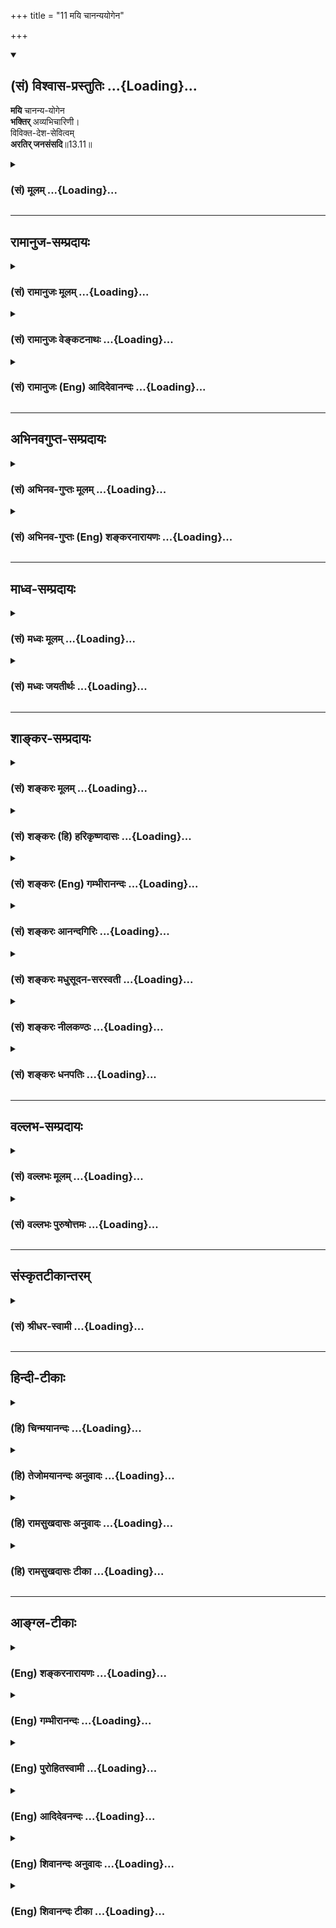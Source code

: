 +++
title = "11 मयि चानन्ययोगेन"

+++
<div class="js_include" newlevelforh1="2" title="(सं) विश्वास-प्रस्तुतिः" unfilled url="/purANam_vaiShNavam/mahAbhAratam/06-bhIShma-parva/03-bhagavad-gItA-parva/saMskRtam/vishvAsa-prastutiH/13_xetra-xetrajna-yogaH/11_mayi_chAnanyayoge.md">
<details open><summary><h2>(सं) विश्वास-प्रस्तुतिः ...{Loading}...</h2></summary>

**मयि** चानन्य-योगेन  
**भक्तिर्** अव्यभिचारिणी।  
विविक्त-देश-सेवित्वम्  
**अरतिर् जनसंसदि**॥13.11॥
</details>
</div>
<div class="js_include collapsed" newlevelforh1="3" title="(सं) मूलम्" unfilled url="/purANam_vaiShNavam/mahAbhAratam/06-bhIShma-parva/03-bhagavad-gItA-parva/saMskRtam/mUlam/13_xetra-xetrajna-yogaH/11_mayi_chAnanyayoge.md">
<details><summary><h3>(सं) मूलम् ...{Loading}...</h3></summary>

मयि चानन्ययोगेन भक्तिरव्यभिचारिणी।  
विविक्तदेशसेवित्वमरतिर्जनसंसदि।।13.11।।
</details>
</div>


_________________
## रामानुज-सम्प्रदायः
<div class="js_include collapsed" newlevelforh1="3" title="(सं) रामानुजः मूलम्" unfilled url="/purANam_vaiShNavam/mahAbhAratam/06-bhIShma-parva/03-bhagavad-gItA-parva/saMskRtam/rAmAnujaH/mUlam/13_xetra-xetrajna-yogaH/11_mayi_chAnanyayoge.md">
<details><summary><h3>(सं) रामानुजः मूलम् ...{Loading}...</h3></summary>

।।13.10।।**मयि** सर्वेश्वरे **च** ऐकान्तिक**योगेन** स्थिरा **भक्तिः**
जनवर्जितदेशवासित्वं जनसंसदि च अप्रीतिः।

</details>
</div>
<div class="js_include collapsed" newlevelforh1="3" title="(सं) रामानुजः वेङ्कटनाथः" unfilled url="/purANam_vaiShNavam/mahAbhAratam/06-bhIShma-parva/03-bhagavad-gItA-parva/saMskRtam/rAmAnujaH/venkaTanAthaH/13_xetra-xetrajna-yogaH/11_mayi_chAnanyayoge.md">
<details><summary><h3>(सं) रामानुजः वेङ्कटनाथः ...{Loading}...</h3></summary>

  
  
।।13.11।। मयि
इत्यनेनान्यभक्त्युन्मूलनेनाव्यभिचारित्वोपयुक्ताकारविवक्षामाह -- मयि
सर्वेश्वर इति। अनन्ययोगेन इति देवतान्तरादिपरित्यागः सङ्गृहीतः। तत एव
चाव्यभिचारित्वं तन्मूलं स्थैर्यम्; अन्यथा
पुनरुक्तेरित्यभिप्रायेणाहऐकान्त्ययोगेन स्थिरेति। अनन्ययोगेनापृथक्समाधिना
इति शङ्करोक्तमेतेन प्रत्युक्तम्। न व्यभिचरितुं शीलमस्या
इत्यव्यभिचारिणीति। समाधिविरोधपरिहाराद्यर्थंविविक्तेत्यादिअहेरिव
गणाद्भीतः इत्यादिवत्। उक्तं च मोक्षधर्मेनैतादृशं ब्राह्मणस्यास्ति वित्तं
यथैकता समता सत्यता च। सत्यं धृति(शीले स्थिति)र्दण्डनिधानमार्जवं
ततस्ततश्चोपरमः क्रियाभ्यः \[म.भा.12।277।37\] इति। जनोऽत्र
सत्त्वोत्तरेतरः।  
  

</details>
</div>
<div class="js_include collapsed" newlevelforh1="3" title="(सं) रामानुजः (Eng) आदिदेवानन्दः" unfilled url="/purANam_vaiShNavam/mahAbhAratam/06-bhIShma-parva/03-bhagavad-gItA-parva/saMskRtam/rAmAnujaH/english/AdidevAnandaH/13_xetra-xetrajna-yogaH/11_mayi_chAnanyayoge.md">
<details><summary><h3>(सं) रामानुजः (Eng) आदिदेवानन्दः ...{Loading}...</h3></summary>

13.11 'Constant devotion' means devotion with a single end, namely,
Myself the Lord of all; 'remaining in places free from people' means
having no love for crowds of people.

</details>
</div>


_________________
## अभिनवगुप्त-सम्प्रदायः
<div class="js_include collapsed" newlevelforh1="3" title="(सं) अभिनव-गुप्तः मूलम्" unfilled url="/purANam_vaiShNavam/mahAbhAratam/06-bhIShma-parva/03-bhagavad-gItA-parva/saMskRtam/abhinava-guptaH/mUlam/13_xetra-xetrajna-yogaH/11_mayi_chAnanyayoge.md">
<details><summary><h3>(सं) अभिनव-गुप्तः मूलम् ...{Loading}...</h3></summary>
<div class="js_include" includetitle="false" newlevelforh1="5" unfilled="" url="/purANam/mahAbhAratam/06-bhIShma-parva/03-bhagavad-gItA-parva/saMskRtam/abhinava-guptaH/mUlam/13_xetra-xetrajna-yogaH/08_amAnitvamadambhit.md"></div>
</details>
</div>
<div class="js_include collapsed" newlevelforh1="3" title="(सं) अभिनव-गुप्तः (Eng) शङ्करनारायणः" unfilled url="/purANam_vaiShNavam/mahAbhAratam/06-bhIShma-parva/03-bhagavad-gItA-parva/saMskRtam/abhinava-guptaH/english/shankaranArAyaNaH/13_xetra-xetrajna-yogaH/11_mayi_chAnanyayoge.md">
<details><summary><h3>(सं) अभिनव-गुप्तः (Eng) शङ्करनारायणः ...{Loading}...</h3></summary>
<div class="js_include" includetitle="false" newlevelforh1="5" unfilled="" url="/purANam/mahAbhAratam/06-bhIShma-parva/03-bhagavad-gItA-parva/saMskRtam/abhinava-guptaH/english/shankaranArAyaNaH/13_xetra-xetrajna-yogaH/12_adhyAtmajnAnanity.md"></div>
</details>
</div>


_________________
## माध्व-सम्प्रदायः
<div class="js_include collapsed" newlevelforh1="3" title="(सं) मध्वः मूलम्" unfilled url="/purANam_vaiShNavam/mahAbhAratam/06-bhIShma-parva/03-bhagavad-gItA-parva/saMskRtam/madhvaH/mUlam/13_xetra-xetrajna-yogaH/11_mayi_chAnanyayoge.md">
<details><summary><h3>(सं) मध्वः मूलम् ...{Loading}...</h3></summary>

।।13.11।। मयीति।

</details>
</div>
<div class="js_include collapsed" newlevelforh1="3" title="(सं) मध्वः जयतीर्थः" unfilled url="/purANam_vaiShNavam/mahAbhAratam/06-bhIShma-parva/03-bhagavad-gItA-parva/saMskRtam/madhvaH/jayatIrthaH/13_xetra-xetrajna-yogaH/11_mayi_chAnanyayoge.md">
<details><summary><h3>(सं) मध्वः जयतीर्थः ...{Loading}...</h3></summary>

।।13.11।।**मयी**ति।

</details>
</div>


_________________
## शाङ्कर-सम्प्रदायः
<div class="js_include collapsed" newlevelforh1="3" title="(सं) शङ्करः मूलम्" unfilled url="/purANam_vaiShNavam/mahAbhAratam/06-bhIShma-parva/03-bhagavad-gItA-parva/saMskRtam/shankaraH/mUlam/13_xetra-xetrajna-yogaH/11_mayi_chAnanyayoge.md">
<details><summary><h3>(सं) शङ्करः मूलम् ...{Loading}...</h3></summary>

।।13.11।। --,**मयि च** इश्वरे **अनन्ययोगेन** अपृथक्समाधिना न अन्यो भगवतो
वासुदेवात् परः अस्ति; अतः स एव नः गतिः इत्येवं निश्चिता अव्यभिचारिणी
बुद्धिः अनन्ययोगः; तेन भजनं **भक्तिः** न व्यभिचरणशीला **अव्यभिचारिणी।**
सा च ज्ञानम्। **विविक्तदेशसेवित्वम्;** विविक्तः स्वभावतः संस्कारेण वा
अशुच्यादिभिः सर्पव्याघ्रादिभिश्च रहितः
अरण्यनदीपुलिनदेवगृहादिभिर्विविक्तो देशः; तं सेवितुं शीलमस्य इति
विविक्तदेशसेवी; तद्भावः विवक्तदेशसेवित्वम्। विविक्तेषु हि देशेषु चित्तं
प्रसीदति यतः ततः आत्मादिभावना विविक्ते उपजायते। अतः विविक्तदेशसेवित्वं
ज्ञानमुच्यते। **अरतिः** अरमणं **जनसंसदि;** जनानां प्राकृतानां
संस्कारशून्यानाम् अविनीतानां संसत् समवायः जनसंसत् न संस्कारवतां
विनीतानां संसत् तस्याः ज्ञानोपकारकत्वात्। अतः प्राकृतजनसंसदि अरतिः
ज्ञानार्थत्वात् ज्ञानम्।। किञ्च --,

</details>
</div>
<div class="js_include collapsed" newlevelforh1="3" title="(सं) शङ्करः (हि) हरिकृष्णदासः" unfilled url="/purANam_vaiShNavam/mahAbhAratam/06-bhIShma-parva/03-bhagavad-gItA-parva/saMskRtam/shankaraH/hindI/harikRShNadAsaH/13_xetra-xetrajna-yogaH/11_mayi_chAnanyayoge.md">
<details><summary><h3>(सं) शङ्करः (हि) हरिकृष्णदासः ...{Loading}...</h3></summary>

।।13.11।। तथा --, मुझ ईश्वरमें अनन्य योगसे -- एकत्वरूप समाधियोगसे
अव्यभिचारिणी भक्ति। भगवान् वासुदेवसे पर अन्य कोई भी नहीं है; अतः वही
हमारी परमगति है; इस प्रकारकी जो निश्चित अविचल बुद्धि है वही अनन्य योग
है; उससे युक्त होकर भजन करना ही कभी विचलित न होनेवाली अव्यभिचारिणी भक्ति
है; वह भी ज्ञान है। विविक्तदेशसेवित्व -- एकान्त पवित्रदेश -- सेवनका
स्वभाव। जो देश स्वभावसे पवित्र हो या झाड़नेबुहारने,आदि संस्कारोंसे शुद्ध
किया गया हो तथा सर्पव्याघ्र आदि जन्तुओंसे रहित हो; ऐसे वन; नदी तीर या
देवालय आदि विविक्त ( एकान्तपवित्र ) देशको सेवन करनेका जिसका स्वभाव है;
वह विविक्तदेशसेवी कहलाता है; उसका भाव विविक्तदेशसेवित्व है। क्योंकि
निर्जनपवित्र देशमें ही चित्त प्रसन्न और स्वच्छ होता है; इसलिये
विविक्तदेशमें आत्मादिकी भावना प्रकट होती है; अतः विविक्तदेश सेवन करनेके
स्वभावको ज्ञान कहा जाता है। तथा जनसमुदायमें अप्रीति। यहाँ विनयभावरहित
संस्कारशून्य प्राकृत पुरुषोंके समुदायका नाम ही जनसमुदाय है। विनययुक्त
संस्कारसम्पन्न मनुष्योंका समुदाय जनसमुदाय नहीं है क्योंकि वह तो ज्ञानमें
सहायक है। सुतरां प्राकृतजनसमुदायमें प्रीतिका अभाव ज्ञानका साधन होनेके
कारण ज्ञान है।

</details>
</div>
<div class="js_include collapsed" newlevelforh1="3" title="(सं) शङ्करः (Eng) गम्भीरानन्दः" unfilled url="/purANam_vaiShNavam/mahAbhAratam/06-bhIShma-parva/03-bhagavad-gItA-parva/saMskRtam/shankaraH/english/gambhIrAnandaH/13_xetra-xetrajna-yogaH/11_mayi_chAnanyayoge.md">
<details><summary><h3>(सं) शङ्करः (Eng) गम्भीरानन्दः ...{Loading}...</h3></summary>

13.11 Ca, and; avyabhicarini, unwavering-not having any tendency to
deviate; bhaktih, devotion; mayi, to Me, to God; ananya-yogena, with
single-minded concentration, with undivided concentration-ananyayogah is
the decisive, unswerving conviction of this kind: 'There is none
superior to Lord Vasudeva, and hence He alone is our Goal'; adoration
with that. That too is Knowledge. Vivikta-desa-sevitvam, inclination to
repair into a clean place-a place (desa) naturally free (vivikta) or
made free from impurity etc. and snakes, tigers, etc.; or, place made
solitary (vivikta) by being situated in a forest, on a bank of a river,
or in a temple; one who is inclined to seek such a place is
vivikta-desa-sevi, and the abstract form of that is
vivikta-desa-sevitvam. Since the mind becomes calm in places that are
indeed pure (or solitary), therefore meditation on the Self etc. occurs
in pure (or solitary) places. Hence the inclination to retire into clean
(or solitary) places is called Knowledge. Aratih, lack of delight, not
being happy; jana-samadi, in crowd of people-an assemblage, a multitude
of people without culture, lacking in purity and immodest-, (but) not
(so) in a gathering of pure and modest persons since that is conducive
to Knowledge. Hence, lack of delight in an assembly of common people is
Knowledge since it leads to Knowledge. Besides,

</details>
</div>
<div class="js_include collapsed" newlevelforh1="3" title="(सं) शङ्करः आनन्दगिरिः" unfilled url="/purANam_vaiShNavam/mahAbhAratam/06-bhIShma-parva/03-bhagavad-gItA-parva/saMskRtam/shankaraH/AnandagiriH/13_xetra-xetrajna-yogaH/11_mayi_chAnanyayoge.md">
<details><summary><h3>(सं) शङ्करः आनन्दगिरिः ...{Loading}...</h3></summary>

।।13.10।। साधनान्तरमाह -- **किञ्चेति।** अनन्ययोगमेव संक्षिप्तं व्यनक्ति
-- **नेत्यादिना।** उक्तधीद्वारा जाताया भक्तेर्भगवति स्थैर्यं दर्शयति --
**नेति।** तत्रापि ज्ञानशब्दस्तद्धेतुत्वादित्याह -- **सा चेति।** देशस्य
विविक्तत्वं द्विविधमुदाहरति -- **विविक्त इति।** तदेव स्पष्टयति --
**अरण्येति।** उक्तदेशसेवित्वं कथं ज्ञाने हेतुस्तत्राह --
**विविक्तेष्विति।** आत्मादीत्यादिशब्देन परमात्मा वाक्यार्थश्चोच्यते।
नन्वरतिविषयत्वेनाविशेषतो जनसंसन्मात्रं किमिति न गृह्यते तत्राह --
**तस्या इति।** सतः सङ्गस्य भेषजमित्युपालम्भादित्यर्थः।

</details>
</div>
<div class="js_include collapsed" newlevelforh1="3" title="(सं) शङ्करः मधुसूदन-सरस्वती" unfilled url="/purANam_vaiShNavam/mahAbhAratam/06-bhIShma-parva/03-bhagavad-gItA-parva/saMskRtam/shankaraH/madhusUdana-sarasvatI/13_xetra-xetrajna-yogaH/11_mayi_chAnanyayoge.md">
<details><summary><h3>(सं) शङ्करः मधुसूदन-सरस्वती ...{Loading}...</h3></summary>

।।13.11।। मयीति। किंच मयि च भगवति वासुदेवे परमेश्वरे भक्तिः
सर्वोत्कृष्टत्वज्ञानपूर्विका प्रीतिः। अनन्ययोगेन नान्यो भगवतो
वासुदेवात्परोऽस्त्यतः स एव नो गतिरित्येवं निश्चयेनाव्यभिचारिणी केनापि
प्रतिकूलेन हेतुना निवारयितुमशक्या। सापि ज्ञानहेतुः प्रीतिर्न यावन्मयि
वासुदेवे न मुच्यते देहयोगेन तावदित्युक्तेः। विविक्तः स्वभावतः संस्कारतो
वा शुद्धोऽशुचिभिः सर्पव्याघ्रादिभिश्च रहितः
सुरधुनीपुलिनादिश्चित्तप्रसादकरो देशस्तत्सेवनशीलनत्वं
विविक्तदेशसेवित्वम्। तथाच श्रुतिःसमे शुचौ शर्करवह्निवालुकाविवर्जिते
शब्दजलाश्रयादिभिः। मनोनुकूले न तु चक्षुःपीडने गुहानिवाताश्रयणे
प्रयोजयेत् इति। जनानामात्मज्ञानविमुखानां विषयभोगलम्पटोपदेशकानां संसदि
समवाये तत्त्वज्ञानप्रतिकूलायामरतिररमण्। साधूनां तु संसदि
तत्त्वज्ञानानुकूलायां रतिरुचितैव। तथाचोक्तम्सङ्गः सर्वात्मना हेयः स
चेत्त्युक्तं न शक्यते। स सद्भिः सह कर्तव्यः सन्तसङ्गो हि भेषजम् इति।

</details>
</div>
<div class="js_include collapsed" newlevelforh1="3" title="(सं) शङ्करः नीलकण्ठः" unfilled url="/purANam_vaiShNavam/mahAbhAratam/06-bhIShma-parva/03-bhagavad-gItA-parva/saMskRtam/shankaraH/nIlakaNThaH/13_xetra-xetrajna-yogaH/11_mayi_chAnanyayoge.md">
<details><summary><h3>(सं) शङ्करः नीलकण्ठः ...{Loading}...</h3></summary>

।।13.11।। मयीतिश्लोकः स्पष्टार्थः।

</details>
</div>
<div class="js_include collapsed" newlevelforh1="3" title="(सं) शङ्करः धनपतिः" unfilled url="/purANam_vaiShNavam/mahAbhAratam/06-bhIShma-parva/03-bhagavad-gItA-parva/saMskRtam/shankaraH/dhanapatiH/13_xetra-xetrajna-yogaH/11_mayi_chAnanyayoge.md">
<details><summary><h3>(सं) शङ्करः धनपतिः ...{Loading}...</h3></summary>

।।13.11।। किंच मयि परमेश्वरेऽनन्ययोगेन नान्यो भगवतो वासुदेवात्परोऽस्त्यतः
स एव नो गतिरित्येवं निश्चिताऽव्यभिचारिणी बुद्धिरनन्ययोगोऽपृथक्समाधिस्तेन
भजनं भक्तिः केनापि कारणेन न व्यभिचरणशीलाऽव्यभिचारिणई। सा च
ज्ञानान्तरङ्गसाधनत्वाज्ज्ञानम्। येषां सततयुक्तानां भजतां प्रीतिपूर्वकम्।
ददामि बुद्धियोगं तं येन मानुपयान्ति ते। वासुदेवे भगवति भक्तियोगः
प्रयोजितः। जनयत्याशु वैराग्यं ज्ञानं यत्तदहैतुकम् इत्युक्तेः। विविक्तं
स्वभावतः संस्कारेण वा अशुच्यादिभिः सर्पव्याघ्रादिभिश्च वर्जितं
वननदीतटदेवालयादिदेशं सेव्रितं शीलमस्येति विविक्तदेशसेवी तस्य भावो
विविक्तदेशसेवित्वम्। यतो विविक्तात्मभावनाचित्तप्रसादहेतुभूतेषु
विविक्तदेशेषु सिध्यत्यतो विविक्तदेशसेवित्वं ज्ञानसाधनत्वाज्ज्ञानम्। तथाच
श्रुतिःसमे शुौ शर्करवह्निवालुकाविवर्जिते शब्दजलाशयादिभिः। मनोकूले नतु
चक्षुपीडने गुहानिवाताश्रयणे प्रयोजयेत् इति। जनानां प्राकृतानां
विषयलम्पटानां अविनीतानां कालहोन्मिषितचित्तानां
संसत्समवायस्तत्रारतिरप्रीतिर्नतु संस्कारवतां विनीतानां तत्त्वविदां
संसदि। तस्याः ज्ञानोपकारकत्वात्। तथाचोक्तंसङ्गः सर्वात्मना हेयः स
चेत्यक्तुं न शक्यते। स सद्भिः सह कर्तव्यः सन्तः सङ्गस्य भषजम् इति।

</details>
</div>


_________________
## वल्लभ-सम्प्रदायः
<div class="js_include collapsed" newlevelforh1="3" title="(सं) वल्लभः मूलम्" unfilled url="/purANam_vaiShNavam/mahAbhAratam/06-bhIShma-parva/03-bhagavad-gItA-parva/saMskRtam/vallabhaH/mUlam/13_xetra-xetrajna-yogaH/11_mayi_chAnanyayoge.md">
<details><summary><h3>(सं) वल्लभः मूलम् ...{Loading}...</h3></summary>

।।13.11।। मयि चेति। अनन्ययोगेन अव्यभिचारिणी निर्हेतुकी भक्तिर्मध्ये
हृदयरूपोक्ता।

</details>
</div>
<div class="js_include collapsed" newlevelforh1="3" title="(सं) वल्लभः पुरुषोत्तमः" unfilled url="/purANam_vaiShNavam/mahAbhAratam/06-bhIShma-parva/03-bhagavad-gItA-parva/saMskRtam/vallabhaH/puruShottamaH/13_xetra-xetrajna-yogaH/11_mayi_chAnanyayoge.md">
<details><summary><h3>(सं) वल्लभः पुरुषोत्तमः ...{Loading}...</h3></summary>

  
  
।।13.11।। च पुनः मयि अनन्ययोगेन लौकिकालौकिकेषु मच्छरणतया अव्यभिचारिणी
अन्यत्र सद्बुद्धिराहित्येन भक्तिः; विविक्तदेशसेवित्वं
भगवत्परिपन्थिरहिततद्देशसेवनशीलत्वम्; अरतिर्जनसंसदि
जननादिक्लेशयुक्तलौकिकजीवसभायां अरतिः प्रतिष्ठाद्यनाकाङ्क्षा।  
  

</details>
</div>


_________________
## संस्कृतटीकान्तरम्
<div class="js_include collapsed" newlevelforh1="3" title="(सं) श्रीधर-स्वामी" unfilled url="/purANam_vaiShNavam/mahAbhAratam/06-bhIShma-parva/03-bhagavad-gItA-parva/saMskRtam/shrIdhara-svAmI/13_xetra-xetrajna-yogaH/11_mayi_chAnanyayoge.md">
<details><summary><h3>(सं) श्रीधर-स्वामी ...{Loading}...</h3></summary>

।।13.11।। किंच **-- मयि चेति।** मयि परमेश्वरे अनन्ययोगेन सर्वात्मदृष्ट्या
अव्यभिचारिणी एकान्तभक्तिः; विविक्तः शुद्धिचित्तप्रसादकरः तं देशं सेवितुं
शीलं यस्य तस्य भावस्तत्त्वम्; प्राकृतानां जनानां संसदि सभायामरती
रत्यभावः।

</details>
</div>


_________________
## हिन्दी-टीकाः
<div class="js_include collapsed" newlevelforh1="3" title="(हि) चिन्मयानन्दः" unfilled url="/purANam_vaiShNavam/mahAbhAratam/06-bhIShma-parva/03-bhagavad-gItA-parva/hindI/chinmayAnandaH/13_xetra-xetrajna-yogaH/11_mayi_chAnanyayoge.md">
<details><summary><h3>(हि) चिन्मयानन्दः ...{Loading}...</h3></summary>

।।13.11।। संभवत अर्जुन के क्रियाशील स्वभाव से बाध्य होकर या फिर भगवान्
श्रीकृष्ण के समाज सुधारक होने से; जो कुछ भी हो; भगवद्गीता हमें जिस रूप
में उपलब्ध है; वह आत्मोपलब्धि के विषय का अत्यन्त व्यावहारिक
शास्त्रग्रन्थ है। जब कभी भी गीताचार्य अपने शिष्य को किसी मानसिक या
बौद्धिक गुणविशेष को विकसित करने का उपदेश देते हैं तब तत्काल ही वे उसके
सम्पादन का व्यावहारिक अभ्यसनीय उपाय भी बताते हैं। यदि कोई साधक पूर्व के
तीन श्लोकों में वणिर्त गुणों का स्वयं में विकास करता है; तो वह निश्चित
ही अपने आन्तरिक और बाह्य जीवन व्यवहार में बहुत अधिक शक्ति का संचय कर
सकता है। यह श्लोक बताता है कि किस प्रकार इस अतिरिक्त शक्ति का वह सही
दिशा में सदुपयोग करे; जिससे कि आत्मविकास में उसका लाभ मिल सके। अनन्ययोग
से मुझ में अव्यभिचारिणी भक्ति अनन्यता का अर्थ है मन का ध्येय विषय में
एकाग्र हो जाना। इसके लिये विजातीय वृत्तियों का सर्वथा त्याग करके
ध्येयविषयक वृत्ति को ही बनाये रखने का अभ्यास आवश्यक होता है। ध्यान या
भक्ति में इस स्थिरता के नष्ट होने के लिए दो कारण हो सकते हैं या तो साधक
के मन की अस्थिरता या फिर ध्येय का ही निश्चित नहीं होना जब तक ये दोनों ही
स्थिर नहीं होते; भक्ति या ध्यान सफल नहीं हो सकता। यदि हमारी भक्ति एक
मूर्ति से अन्य मूर्ति में परिवर्तित होती रहती है तो एकाग्रता कैसे सम्भव
हो सकती है इसलिये; यहाँ कहा गया है कि योग में प्रगति और विकास के लिए
अनन्य योग से परमात्मा की भक्ति आवश्यक है। यहाँ लक्ष्य की स्थिरता के विषय
में कहा गया है। अविभाजित ध्यान तथा मन में उत्साह के होने पर पर भक्ति में
एकाग्रता आना सरल कार्य हो जाता है। अन्यथा मन ही विद्रोह करके स्वकल्पित
मिथ्या आकर्षणों में भटकता रह सकता है। ध्यानाभ्यास के समय मन के अत्यन्त
निम्न और घृणित कोटि के विषयों में विचरण करने के विषय में जिस प्रतीकात्मक
वाक्य का प्रयोग भगवान् ने किया है उससे ही ज्ञात होता है कि वे मन के इस
विचरण की कितनी कठोरता से निन्दा करना चाहते हैं। वे कहते हैं कि साधक की
परम्परा में अव्यभिचारी भक्ति होनी चाहिये। व्याभिचार का अर्थ है किसी
तुच्छ लाभ के लिये अपनी क्षमताओं एवं सुन्दरता का विक्रय करना। ईश्वर में
समाहित चित्त ही ध्यान में एकनिष्ठ हो सकता है। यहाँ अव्यभिचारी शब्द से
साधक को यह चेतावनी दी जाती है कि उसका ध्यान अनेक देवीदेवताओं अथवा
विचारों में न भटके; वरन् चुने हुये ध्येय के साथ एकनिष्ठ रहे। इस प्रकार का
सुगठित जीवन तथा ध्यान की स्थिरता तब सम्भव होती है; जब साधक उनके अनुकूल
वातावरण में रहता है। इस बात को इन दो गुणों से दर्शाया गया है (क)
एकान्तवास का सेवन; तथा; (ख) जनसमुदाय में अरुचि। मनुष्य का मन जितना अधिक
शुद्ध एवं भोगों से विरत होता जाता है; उसकी ज्ञान की जिज्ञासा उतनी ही
अधिक बढ़ती जाती है। स्वाभाविक ही है कि फिर वह ज्ञान की पिपासा को शान्त
करने के लिए लोगों के समुदाय से दूर जहाँ ज्ञान उपलब्ध हो वहाँ चला जाता
है। यह बात कवि; लेखक; वैज्ञानिक आदि लोगों के विषय में भी सत्य है। इन
सबको फिर एक ही लक्ष्य दिखाई देता है और इन्हें लौकिक बातों में कोई रुचि
नहीं रह जाती। यहाँ जिस समुदाय में अरुचि रखने को कहा गया है वह असंस्कृत;
असभ्य; भोगों में आसक्त जनों के समुदाय के सम्बन्ध में कहा गया है; न कि
सन्त पुरुषों के संग से। सत्संग तो ज्ञान का साधक होता है बाधक नहीं।
एकान्तवास; तथा जनसमुदाय से अरुचि का कोई व्यक्ति यह विपरीत अर्थ न समझे कि
यहाँ जगत् से पलायन या समाज से द्वेष करने को कहा,गया है।

</details>
</div>
<div class="js_include collapsed" newlevelforh1="3" title="(हि) तेजोमयानन्दः अनुवादः" unfilled url="/purANam_vaiShNavam/mahAbhAratam/06-bhIShma-parva/03-bhagavad-gItA-parva/hindI/tejomayAnandaH/anuvAdaH/13_xetra-xetrajna-yogaH/11_mayi_chAnanyayoge.md">
<details><summary><h3>(हि) तेजोमयानन्दः अनुवादः ...{Loading}...</h3></summary>

।।13.11।। अनन्ययोग के द्वारा मुझमें अव्यभिचारिणी भक्ति; एकान्त स्थान में
रहने का स्वभाव और (असंस्कृत) जनों के समुदाय में अरुचि।।

</details>
</div>
<div class="js_include collapsed" newlevelforh1="3" title="(हि) रामसुखदासः अनुवादः" unfilled url="/purANam_vaiShNavam/mahAbhAratam/06-bhIShma-parva/03-bhagavad-gItA-parva/hindI/rAmasukhadAsaH/anuvAdaH/13_xetra-xetrajna-yogaH/11_mayi_chAnanyayoge.md">
<details><summary><h3>(हि) रामसुखदासः अनुवादः ...{Loading}...</h3></summary>

।।13.11।। मेरेमें अनन्ययोगके द्वारा अव्यभिचारिणी भक्तिका होना, एकान्त
स्थानमें रहनेका स्वभाव होना और जन-समुदायमें प्रीतिका न होना।

</details>
</div>
<div class="js_include collapsed" newlevelforh1="3" title="(हि) रामसुखदासः टीका" unfilled url="/purANam_vaiShNavam/mahAbhAratam/06-bhIShma-parva/03-bhagavad-gItA-parva/hindI/rAmasukhadAsaH/TIkA/13_xetra-xetrajna-yogaH/11_mayi_chAnanyayoge.md">
<details><summary><h3>(हि) रामसुखदासः टीका ...{Loading}...</h3></summary>

।।13.11।।***व्याख्या --***  **मयि चानन्ययोगेन भक्तिरव्यभिचारिणी --**
संसारका आश्रय लेनेके कारण साधकका देहाभिमान बना रहता है। यह देहाभिमान
अव्यक्तके ज्ञानमें प्रधान बाधा है। इसको दूर करनेके लिये भगवान् यहाँ
तत्त्वज्ञानका उद्देश्य रखकर अनन्ययोगद्वारा अपनी अव्यभिचारिणी भक्ति
करनेका साधन बता रहे हैं। तात्पर्य है कि भक्तिरूप साधनसे भी देहाभिमान
सुगमतापूर्वक दूर हो सकता है। भगवान्के सिवाय और किसीसे कुछ भी पानेकी इच्छा
न हो अर्थात् भगवान्के सिवाय मनुष्य; गुरु; देवता; शास्त्र आदि मेरेको उस
तत्त्वका अनुभव करा सकते हैं तथा अपने बल; बुद्धि; योग्यतासे मैं उस
तत्त्वको प्राप्त कर लूँगा -- इस प्रकार किसी भी वस्तु; व्यक्ति आदिका
सहारा न हो और भगवान्की कृपासे ही मेरेको उस तत्त्वका अनुभव होगा -- इस
प्रकार केवल भगवान्का ही सहारा हो -- यह भगवान्में अनन्ययोग होना है। अपना
सम्बन्ध केवल भगवान्के साथ ही हो; दूसरे किसीके साथ किञ्चिन्मात्र भी अपना
सम्बन्ध न हो -- यह भगवान्में अव्यभिचारिणी भक्ति होना है। तात्पर्य है कि
तत्त्वप्राप्तिका साधन (उपाय) भी भगवान् ही हों और साध्य (उपेय) भी भगवान्
ही हों -- यही अनन्ययोगके द्वारा भगवान्में अव्यभिचारिणी भक्तिका होना
है। जिस साधकमें ज्ञानके साथसाथ भक्तिके भी संस्कार हों; उसके लिये यह साधन
बहुत उपयोगी है। भक्तिपरायण साधक अगर तत्त्वज्ञानका उद्देश्य रखकर एकमात्र
भगवान्का ही आश्रय ग्रहण करता है; तो केवल इसी साधनसे तत्त्वज्ञानकी
प्राप्ति कर सकता है। गुणातीत होनेके उपायोंमें भी भगवान्ने अव्यभिचारिणी
भक्तिकी बात कही है (गीता 14। 26)। **शङ्का --** यहाँ तो भक्तिसे
तत्त्वज्ञानकी प्राप्ति बतायी गयी है और अठारहवें अध्यायके चौवनवेंपचपनवें
श्लोकोंमें ज्ञानसे भक्तिकी प्राप्ति कही गयी है; ऐसा क्यों**समाधान --**
जैसे भक्ति दो प्रकारकी होती है -- साधनभक्ति और साध्यभक्ति; ऐसे ही ज्ञान
भी दो प्रकारका होता है -- साधनज्ञान और साध्यज्ञान। साध्यभक्ति और
साध्यज्ञान -- दोनों तत्त्वतः एक ही हैं। साधनभक्ति और साधनज्ञान -- ये
दोनों साध्यभक्ति अथवा साध्यज्ञानकी प्राप्तिके साधन हैं। अतः जहाँ भक्तिसे
तत्त्वज्ञान(साध्यज्ञान) की प्राप्तिकी बात कही है; वह भी ठीक है और जहाँ
ज्ञानसे पराभक्ति(साध्यभक्ति) की प्राप्तिकी बात कही है; वह भी ठीक है। अतः
साधकको चाहिये कि उसमें कर्म; ज्ञान अथवा भक्ति -- जिस संस्कारकी प्रधानता
हो; उसीके अनुरूप साधनमें लग जाय। सावधानी केवल इतनी रखे कि उद्देश्य केवल
परमात्माका ही हो; प्रकृति अथवा उसके कार्यका नहीं। ऐसा उद्देश्य होनेपर वह
उसी साधनसे परमात्माको प्राप्त कर लेता है।**शङ्का --** भगवान्ने ज्ञानके
साधनोंमें अपनी भक्तिको किसलिये बताया क्या ज्ञानयोगका साधक भगवान्की भक्ति
भी करता है**समाधान --** ज्ञानयोगके साधक (जिज्ञासु) दो प्रकारके होते हैं
-- भावप्रधान (भक्तिप्रधान) और विवेकप्रधान (ज्ञानप्रधान)। (1) भावप्रधान
जिज्ञासु वह है; जो भगवान्का आश्रय लेकर तत्त्वको जानना चाहता है (गीता 7।
16 13। 18)। इसी अध्यायके दूसरे श्लोकमें **माम्; मम्;** तीसरे श्लोकमें
**मे;** इस (दसवें) श्लोकमें **मयि** और अठारहवें श्लोकमें **मद्भक्तः**
तथा **मद्भावाय** पदोंके आनेसे सिद्ध होता है कि अठारहवें श्लोकतक
भावप्रधान जिज्ञासुका प्रकरण है। परन्तु उन्नीसवेंसे चौंतीसवें श्लोकतक एक
बार भी **अस्मद्** (मैं वाचक) पदका प्रयोग नहीं हुआ है; इसलिये वहाँ
विवेकप्रधान जिज्ञासुका प्रकरण है। अतः यहाँ भावप्रधान जिज्ञासुका प्रसङ्ग
होनेसे ज्ञानके साधनोंके अन्तर्गत भक्तिरूप साधनका वर्णन किया गया है। दूसरी
बात; जैसे सात्त्विक भोजनमें पुष्टिके लिये घी या दूधकी आवश्यकता होती है;
तो वहाँ घी और दूध सात्त्विक भोजनके साथ मिलकर भी पुष्टि करते हैं और
अकेलेअकेले भी पुष्टि करते हैं। ऐसे ही भगवान्की भक्ति ज्ञानके साधनोंमें
मिलकर भी परमात्मप्राप्तिमें सहायक होती है और अकेली भी गुणातीत बना देती
है (गीता 14। 26)। पातञ्जलयोगदर्शनमें भी परमात्मप्राप्तिके लिये
अष्टाङ्गयोगके साधनोंमें सहायकरूपसे ईश्वरप्रणिधान अर्थात् भक्तिरूप नियम
कहा है **(टिप्पणी प₀ 684.1)** और उसी भक्तिको स्वतन्त्ररूपसे भी कहा है
**(टिप्पणी प₀ 684.2)**। इससे सिद्ध होता है कि भक्तिरूप साधन अपनी एक अलग
विशेषता रखता है। इस विशेषताके कारण भी ज्ञानके साधनोंमें भक्तिका वर्णन
किया गया है। (2) विवेकप्रधान जिज्ञासु वह है; जो सत्असत्का विचार करते हुए
तीव्र विवेकवैराग्यसे युक्त होकर तत्त्वको जानना चाहता है (गीता 13। 19 --
34)। विचार करके देखा जाय तो आजकल आध्यात्मिक जिज्ञासाकी कमी और भोगासक्तिकी
बहुलताके कारण विवेकप्रधान जिज्ञासु बहुत कम देखनेमें आते हैं। ऐसे
साधकोंके लिये भक्तिरूप साधन बहुत उपयोगी है। अतः यहाँ भक्तिका वर्णन करना
युक्तिसंगत प्रतीत होता है।**उपाय --** केवल भगवान्को ही अपना मानना और
भगवान्का ही आश्रय लेकर श्रद्धाविश्वासपूर्वक भगवन्नामका जप; कीर्तन;
चिन्तन; स्मरण आदि करना ही भक्तिका सुगम उपाय है।**विविक्तदेशसेवित्वम्
--** मैं एकान्तमें रहकर परमात्मतत्त्वका चिन्तन करूँ; भजनस्मरण करूँ;
सत्शास्त्रोंका स्वाध्याय करूँ; उस तत्त्वको गहरा उतरकर समझूँ; मेरी
वृत्तियोंमें और मेरे साधनमें कोई भी विघ्नबाधा न पड़े; मेरे साथ कोई न रहे
और मैं किसीके साथ न रहूँ -- साधककी ऐसी स्वाभाविक अभिलाषाका
नाम,विविक्तदेशसेवित्व है। तात्पर्य यह हुआ कि साधककी रुचि तो एकान्तमें
रहनेकी ही होनी चाहिये; पर ऐसा एकान्त न मिले तो मनमें किञ्चिन्मात्र भी
विकार नहीं होना चाहिये। उसके मनमें यही विचार होना चाहिये कि संसारके
सङ्गका; संयोगका तो स्वतः ही वियोग हो रहा है और स्वरूपमें असङ्गता
स्वतःसिद्ध है। इस स्वतःसिद्ध असङ्गतामें संसारका सङ्ग; संयोग; सम्बन्ध कभी
हो ही नहीं सकता। अतः संसारका सङ्ग कभी बाधक हो ही नहीं सकता। केवल निर्जन
वन आदिमें जाकर और अकेले पड़े रहकर यह मान लेना कि मैं एकान्त स्थानमें हूँ
वास्तवमें भूल ही है क्योंकि सम्पूर्ण संसारका बीज यह शरीर तो साथमें है
ही। जबतक इस शरीरके साथ सम्बन्ध है; तबतक सम्पूर्ण संसारके साथ सम्बन्ध बना
ही हुआ है। अतः एकान्त स्थानमें जानेका लाभ तभी है; जब देहाभिमानके नाशका
उद्देश्य मुख्य हो। वास्तविक एकान्त वह है; जिसमें एक तत्त्वके सिवाय दूसरी
कोई चीज न उत्पन्न हुई; न है और न होगी। जिसमें न इन्द्रियाँ हैं; न प्राण
हैं; न मन है और न अन्तःकरण है। जिसमें न स्थूलशरीर है; न सूक्ष्मशरीर है
और न कारण शरीर है। जिसमें न व्यष्टि शरीर है और न समष्टि संसार है। जिसमें
केवल एक तत्त्वहीतत्त्व है अर्थात् एक तत्त्वके सिवाय और कुछ है ही नहीं।
कारण कि एक परमात्मतत्त्वके सिवाय पहले भी कुछ नहीं था और अन्तमें भी कुछ
नहीं रहेगा। बीचमें जो कुछ प्रतीत हो रहा है; वह भी प्रतीतिके द्वारा ही
प्रतीत हो रहा है अर्थात् जिनसे संसार प्रतीत हो रहा है; वे इन्द्रियाँ
अन्तःकरण आदि भी स्वयं प्रतीति ही हैं। अतः प्रतीतिके द्वारा ही प्रतीति हो
रही है। हमारा (स्वरूपका) सम्बन्ध शरीर और अन्तःकरणके साथ कभी हुआ ही नहीं
क्योंकि शरीर और अन्तःकरण प्रकृतिका कार्य है और स्वरूप सदा ही प्रकृतिसे
अतीत है। इस प्रकार अनुभव करना ही वास्तवमें विविक्तदेशसेवित्व
है।**अरतिर्जनसंसदि --** साधारण मनुष्यसमुदायमें प्रीति; रुचि न हो अर्थात्
कहाँ क्या हो रहा है; कब क्या होगा; कैसे होगा आदिआदि सांसारिक बातोंको
सुननेकी कोई भी इच्छा न हो तथा समाचार सुनानेवाले लोगोंसे मिलें; कुछ
समाचार प्राप्त करें -- ऐसी किञ्चिन्मात्र भी इच्छा; प्रीति न हो। परन्तु
हमारेसे कोई तत्त्वकी बात पूछना चाहता है; साधनके विषयमें चर्चा करना चाहता
है; उससे मिलनेके लिये मनमें जो इच्छा होती है; वह अरतिर्जनसंसदि नहीं है।
ऐसे ही जहाँ तत्त्वकी बात होती हो; आपसमें तत्त्वका विचार होता हो अथवा
हमारी दृष्टिमें कोई परमात्मतत्त्वको जाननेवाला हो; ऐसे पुरुषोंके सङ्गकी
जो रुचि होती है; वह जनसमुदायमें रुचि नहीं कहलाती; प्रत्युत वह तो आवश्यक
है। कहा भी गया है -- **सङ्गः सर्वात्मना त्याज्यः स चेत्त्युक्तं न
शक्यते।  
  
** स सद्भिः सह कर्तव्यः सतां सङ्गो हि भेषजम्।। अर्थात् आसक्तिपूर्वक
किसीका भी सङ्ग नहीं करना चाहिये परन्तु अगर ऐसी असङ्गता न होती हो; तो
श्रेष्ठ पुरुषोंका सङ्ग करना चाहिये। कारण कि श्रेष्ठ पुरुषोंका सङ्ग
असङ्गता प्राप्त करनेकी औषध है।

</details>
</div>


_________________
## आङ्ग्ल-टीकाः
<div class="js_include collapsed" newlevelforh1="3" title="(Eng) शङ्करनारायणः" unfilled url="/purANam_vaiShNavam/mahAbhAratam/06-bhIShma-parva/03-bhagavad-gItA-parva/english/shankaranArAyaNaH/13_xetra-xetrajna-yogaH/11_mayi_chAnanyayoge.md">
<details><summary><h3>(Eng) शङ्करनारायणः ...{Loading}...</h3></summary>

13.11. And an unfailing devotion towards Me, with the Yoga of
non-difference; resorting to solitary place; distaste for a crowd of
people;

</details>
</div>
<div class="js_include collapsed" newlevelforh1="3" title="(Eng) गम्भीरानन्दः" unfilled url="/purANam_vaiShNavam/mahAbhAratam/06-bhIShma-parva/03-bhagavad-gItA-parva/english/gambhIrAnandaH/13_xetra-xetrajna-yogaH/11_mayi_chAnanyayoge.md">
<details><summary><h3>(Eng) गम्भीरानन्दः ...{Loading}...</h3></summary>

13.11 And unwavering devotion to Me with single-minded concentration;
inclination to repair into a clean place; lack of delight in a crowd of
people;

</details>
</div>
<div class="js_include collapsed" newlevelforh1="3" title="(Eng) पुरोहितस्वामी" unfilled url="/purANam_vaiShNavam/mahAbhAratam/06-bhIShma-parva/03-bhagavad-gItA-parva/english/purohitasvAmI/13_xetra-xetrajna-yogaH/11_mayi_chAnanyayoge.md">
<details><summary><h3>(Eng) पुरोहितस्वामी ...{Loading}...</h3></summary>

13.11 Unswerving devotion to Me, by concentration on Me and Me alone, a
love for solitude, indifference to social life;

</details>
</div>
<div class="js_include collapsed" newlevelforh1="3" title="(Eng) आदिदेवनन्दः" unfilled url="/purANam_vaiShNavam/mahAbhAratam/06-bhIShma-parva/03-bhagavad-gItA-parva/english/AdidevanandaH/13_xetra-xetrajna-yogaH/11_mayi_chAnanyayoge.md">
<details><summary><h3>(Eng) आदिदेवनन्दः ...{Loading}...</h3></summary>

13.11 Constant devotion directed to Me alone, resort to solitary places
and dislike for crowds:

</details>
</div>
<div class="js_include collapsed" newlevelforh1="3" title="(Eng) शिवानन्दः अनुवादः" unfilled url="/purANam_vaiShNavam/mahAbhAratam/06-bhIShma-parva/03-bhagavad-gItA-parva/english/shivAnandaH/anuvAdaH/13_xetra-xetrajna-yogaH/11_mayi_chAnanyayoge.md">
<details><summary><h3>(Eng) शिवानन्दः अनुवादः ...{Loading}...</h3></summary>

13.11 Unswerving devotion unto Me by the Yoga of non-separation, resort
to solitary places, distaste for the society of men.

</details>
</div>
<div class="js_include collapsed" newlevelforh1="3" title="(Eng) शिवानन्दः टीका" unfilled url="/purANam_vaiShNavam/mahAbhAratam/06-bhIShma-parva/03-bhagavad-gItA-parva/english/shivAnandaH/TIkA/13_xetra-xetrajna-yogaH/11_mayi_chAnanyayoge.md">
<details><summary><h3>(Eng) शिवानन्दः टीका ...{Loading}...</h3></summary>

13.11 मयि in Me; च and; अनन्ययोगेन by the Yoga of nonseparation; भक्तिः
devotion; अव्यभिचारिणी unswerving; विविक्तदेशसेवित्वम् resort to
solitary places; अरतिः distaste; जनसंसदि in the society of
men.Commentary The man of wisdom is firmly convinced that there is
nothing higher than Me and that I am the sole refuge. He has unflinching
devotion to Me through Yoga without any thought,for other objects. His
mind has merged or entered into Me. Just as a river; when it merges
itself in the ocean becomes completely one with it; even so he; being
united with Me; worships only Me. This is Ananya Yoga or Aprithak
Samadhi (Yoga of nonseparation or the superconscious state in which the
devotee feels that he is nondistinct from God). Such devotion is a means
of attaining knowledge. Such a devotee will never give up his devotion
and worship even when he is under great trials and
adversities.Viviktadesasevitvam He lives on the banks of sacred rivers;
in caves; in the mountains; on the shores of seas or lakes and in
beautiful solitary gardens where there is no fear of serpents; tigers or
thieves. In solitary places the mind is ite calm. There are no
disturbing elements that can distract ones attention. You can have
uninterrupted meditation on the Self and can enter into Samadhi
ickly.Society of men Distaste for the society of worldlyminded people;
not of the wise; pure and holy. Satsanga or association with the wise is
a means to the attainment of the knowledge of the Self.

</details>
</div>
